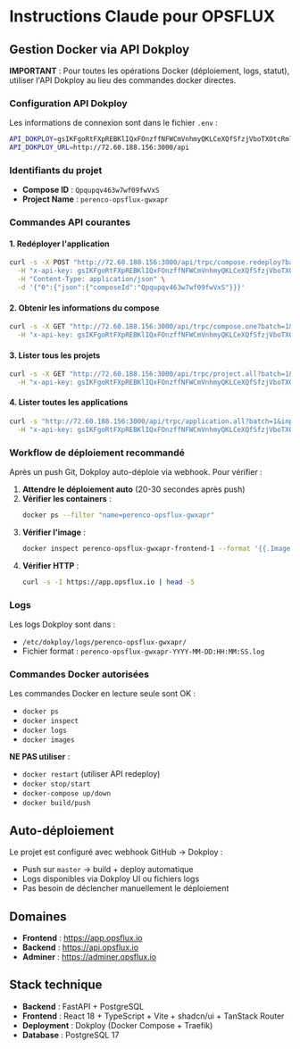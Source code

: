 # Instructions Claude pour OPSFLUX

## Gestion Docker via API Dokploy

**IMPORTANT** : Pour toutes les opérations Docker (déploiement, logs, statut), utiliser l'API Dokploy au lieu des commandes docker directes.

### Configuration API Dokploy

Les informations de connexion sont dans le fichier `.env` :

```bash
API_DOKPLOY=gsIKFgoRtFXpREBKlIQxFOnzffNFWCmVnhmyQKLCeXQfSfzjVboTXOtcRmlyOvaH
API_DOKPLOY_URL=http://72.60.188.156:3000/api
```

### Identifiants du projet

- **Compose ID** : `Qpqupqv463w7wf09fwVxS`
- **Project Name** : `perenco-opsflux-gwxapr`

### Commandes API courantes

#### 1. Redéployer l'application

```bash
curl -s -X POST "http://72.60.188.156:3000/api/trpc/compose.redeploy?batch=1" \
  -H "x-api-key: gsIKFgoRtFXpREBKlIQxFOnzffNFWCmVnhmyQKLCeXQfSfzjVboTXOtcRmlyOvaH" \
  -H "Content-Type: application/json" \
  -d '{"0":{"json":{"composeId":"Qpqupqv463w7wf09fwVxS"}}}'
```

#### 2. Obtenir les informations du compose

```bash
curl -s -X GET "http://72.60.188.156:3000/api/trpc/compose.one?batch=1&input=%7B%220%22%3A%7B%22json%22%3A%7B%22composeId%22%3A%22Qpqupqv463w7wf09fwVxS%22%7D%7D%7D" \
  -H "x-api-key: gsIKFgoRtFXpREBKlIQxFOnzffNFWCmVnhmyQKLCeXQfSfzjVboTXOtcRmlyOvaH"
```

#### 3. Lister tous les projets

```bash
curl -s -X GET "http://72.60.188.156:3000/api/trpc/project.all?batch=1&input=%7B%220%22%3A%7B%22json%22%3Anull%7D%7D" \
  -H "x-api-key: gsIKFgoRtFXpREBKlIQxFOnzffNFWCmVnhmyQKLCeXQfSfzjVboTXOtcRmlyOvaH"
```

#### 4. Lister toutes les applications

```bash
curl -s "http://72.60.188.156:3000/api/trpc/application.all?batch=1&input=%7B%220%22%3A%7B%22json%22%3Anull%7D%7D" \
  -H "x-api-key: gsIKFgoRtFXpREBKlIQxFOnzffNFWCmVnhmyQKLCeXQfSfzjVboTXOtcRmlyOvaH"
```

### Workflow de déploiement recommandé

Après un push Git, Dokploy auto-déploie via webhook. Pour vérifier :

1. **Attendre le déploiement auto** (20-30 secondes après push)
2. **Vérifier les containers** :
   ```bash
   docker ps --filter "name=perenco-opsflux-gwxapr"
   ```
3. **Vérifier l'image** :
   ```bash
   docker inspect perenco-opsflux-gwxapr-frontend-1 --format '{{.Image}}'
   ```
4. **Vérifier HTTP** :
   ```bash
   curl -s -I https://app.opsflux.io | head -5
   ```

### Logs

Les logs Dokploy sont dans :
- `/etc/dokploy/logs/perenco-opsflux-gwxapr/`
- Fichier format : `perenco-opsflux-gwxapr-YYYY-MM-DD:HH:MM:SS.log`

### Commandes Docker autorisées

Les commandes Docker en lecture seule sont OK :
- `docker ps`
- `docker inspect`
- `docker logs`
- `docker images`

**NE PAS utiliser** :
- `docker restart` (utiliser API redeploy)
- `docker stop/start`
- `docker-compose up/down`
- `docker build/push`

## Auto-déploiement

Le projet est configuré avec webhook GitHub → Dokploy :
- Push sur `master` → build + deploy automatique
- Logs disponibles via Dokploy UI ou fichiers logs
- Pas besoin de déclencher manuellement le déploiement

## Domaines

- **Frontend** : https://app.opsflux.io
- **Backend** : https://api.opsflux.io
- **Adminer** : https://adminer.opsflux.io

## Stack technique

- **Backend** : FastAPI + PostgreSQL
- **Frontend** : React 18 + TypeScript + Vite + shadcn/ui + TanStack Router
- **Deployment** : Dokploy (Docker Compose + Traefik)
- **Database** : PostgreSQL 17
